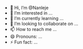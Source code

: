 - 👋 Hi, I’m @Nanleje
- 👀 I’m interested in ...
- 🌱 I’m currently learning ...
- 💞️ I’m looking to collaborate on ...
- 📫 How to reach me ...
- 😄 Pronouns: ...
- ⚡ Fun fact: ...

<!---
Nanleje/Nanleje is a ✨ special ✨ repository because its `README.md` (this file) appears on your GitHub profile.
You can click the Preview link to take a look at your changes.
--->
